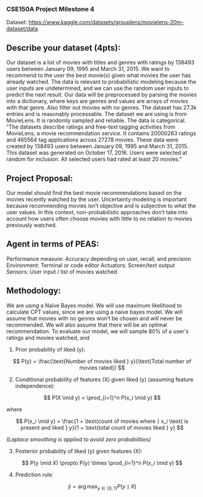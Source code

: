 ### CSE150A Project Milestone 4
Dataset: https://www.kaggle.com/datasets/grouplens/movielens-20m-dataset/data

## Describe your dataset (4pts):
Our dataset is a list of movies with titles and genres with ratings by 138493 users between January 09, 1995 and March 31, 2015. We want to recommend to the user the best movie(s) given what movies the user has already watched. The data is relevant to probabilistic modeling because the user inputs are undetermined, and we can use the random user inputs to predict the next result. Our data will be preprocessed by parsing the movies into a dictionary, where keys are genres and values are arrays of movies with that genre. Also filter out movies with no genres.
The dataset has 27.3k entries and is reasonably processable. The dataset we are using is from MovieLens. It is randomly sampled and reliable. The data is categorical.
“The datasets describe ratings and free-text tagging activities from MovieLens, a movie recommendation service. It contains 20000263 ratings and 465564 tag applications across 27278 movies. These data were created by 138493 users between January 09, 1995 and March 31, 2015. This dataset was generated on October 17, 2016. Users were selected at random for inclusion. All selected users had rated at least 20 movies.”
	
## Project Proposal:
Our model should find the best movie recommendations based on the movies recently watched by the user. Uncertainty modeling is important because recommending movies isn’t objective and is subjective to what the user values. In this context, non-probabilistic approaches don’t take into account how users often choose movies with little to no relation to movies previously watched.

## Agent in terms of PEAS:
Performance measure: Accuracy depending on user, recall, and precision
Environment: Terminal or code editor
Actuators: Screen/text output
Sensors: User input / list of movies watched

## Methodology:
We are using a Naïve Bayes model. We will use maximum likelihood to calculate CPT values, since we are using a naive bayes model. We will assume that movies with no genres won’t be chosen and will never be recommended. We will also assume that there will be an optimal recommendation. To evaluate our model, we will sample 80% of a user's ratings and movies watched, and 

1. Prior probability of liked \(y\):

$$
P(y) = \frac{\text{Number of movies liked } y}{\text{Total number of movies rated}}
$$

2. Conditional probability of features \(X\) given liked \(y\) (assuming feature independence):

$$
P(X \mid y) = \prod_{i=1}^n P(x_i \mid y)
$$

where

$$
P(x_i \mid y) = \frac{1 + \text{count of movies where } x_i \text{ is present and liked } y}{1 + \text{total count of movies liked } y}
$$

*(Laplace smoothing is applied to avoid zero probabilities)*

3. Posterior probability of liked \(y\) given features \(X\):

$$
P(y \mid X) \propto P(y) \times \prod_{i=1}^n P(x_i \mid y)
$$

4. Prediction rule:

$$
\hat{y} = \arg\max_{y \in \{0,1\}} P(y \mid X)
$$

